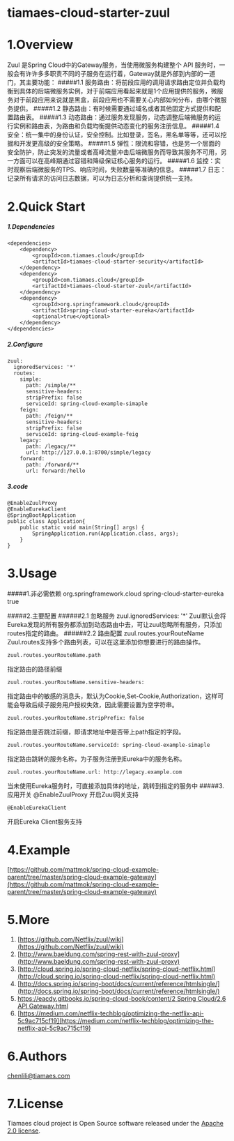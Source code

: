 # tiamaes-cloud-starter-zuul
# 1.Overview
Zuul 是Spring Cloud中的Gateway服务，当使用微服务构建整个 API 服务时，一般会有许许多多职责不同的子服务在运行着，Gateway就是外部到内部的一道门，其主要功能：
#####1.1 服务路由：将前段应用的调用请求路由定位并负载均衡到具体的后端微服务实例，对于前端应用看起来就是1个应用提供的服务，微服务对于前段应用来说就是黑盒，前段应用也不需要关心内部如何分布，由哪个微服务提供。
#####1.2 静态路由：有时候需要通过域名或者其他固定方式提供和配置路由表。
#####1.3 动态路由：通过服务发现服务，动态调整后端微服务的运行实例和路由表，为路由和负载均衡提供动态变化的服务注册信息。
#####1.4 安全：统一集中的身份认证，安全控制。比如登录，签名，黑名单等等，还可以挖掘和开发更高级的安全策略。
#####1.5 弹性：限流和容错，也是另一个层面的安全防护，防止突发的流量或者高峰流量冲击后端微服务而导致其服务不可用，另一方面可以在高峰期通过容错和降级保证核心服务的运行。
#####1.6 监控：实时观察后端微服务的TPS、响应时间，失败数量等准确的信息。
#####1.7 日志：记录所有请求的访问日志数据，可以为日志分析和查询提供统一支持。

# 2.Quick Start
##### 1.Dependencies
	<dependencies>
		<dependency>
			<groupId>com.tiamaes.cloud</groupId>
			<artifactId>tiamaes-cloud-starter-security</artifactId>
		</dependency>
		<dependency>
			<groupId>com.tiamaes.cloud</groupId>
			<artifactId>tiamaes-cloud-starter-zuul</artifactId>
		</dependency>
		<dependency>
			<groupId>org.springframework.cloud</groupId>
			<artifactId>spring-cloud-starter-eureka</artifactId>
			<optional>true</optional>
		</dependency>
	</dependencies>
##### 2.Configure
	zuul:
	  ignoredServices: '*'
	  routes:
	    simple:
	      path: /simple/**
	      sensitive-headers:
	      stripPrefix: false
	      serviceId: spring-cloud-example-simaple
	    feign:
	      path: /feign/**
	      sensitive-headers:
	      stripPrefix: false
	      serviceId: spring-cloud-example-feig
	    legacy:
	      path: /legacy/**
	      url: http://127.0.0.1:8700/simple/legacy
	    forward:
	      path: /forward/**
	      url: forward:/hello
##### 3.code
	@EnableZuulProxy
	@EnableEurekaClient
	@SpringBootApplication
	public class Application{
		public static void main(String[] args) {
			SpringApplication.run(Application.class, args);
		}
	}
# 3.Usage
#####1.非必需依赖
	<dependency>
        <groupId>org.springframework.cloud</groupId>
        <artifactId>spring-cloud-starter-eureka</artifactId>
        <optional>true</optional>
    </dependency>

#####2.主要配置
######2.1	 忽略服务
		zuul.ignoredServices: '*'
Zuul默认会将Eureka发现的所有服务都添加到动态路由中去，可让zuul忽略所有服务，只添加routes指定的路由。
######2.2 路由配置
	zuul.routes.yourRouteName
Zuul.routes支持多个路由列表，可以在这里添加你想要进行的路由操作。

	zuul.routes.yourRouteName.path
指定路由的路径前缀

	zuul.routes.yourRouteName.sensitive-headers:
指定路由中的敏感的消息头，默认为Cookie,Set-Cookie,Authorization，这样可能会导致后续子服务用户授权失效，因此需要设置为空字符串。

	zuul.routes.yourRouteName.stripPrefix: false
指定路由是否跳过前缀，即请求地址中是否带上path指定的字段。

	zuul.routes.yourRouteName.serviceId: spring-cloud-example-simaple
指定路由跳转的服务名称，为子服务注册到Eureka中的服务名称。

	zuul.routes.yourRouteName.url: http://legacy.example.com
当未使用Eureka服务时，可直接添加具体的地址，跳转到指定的服务中
#####3.应用开关 
	@EnableZuulProxy
开启Zuul网关支持

	@EnableEurekaClient
开启Eureka Client服务支持

# 4.Example
[https://github.com/mattmok/spring-cloud-example-parent/tree/master/spring-cloud-example-gateway](https://github.com/mattmok/spring-cloud-example-parent/tree/master/spring-cloud-example-gateway)

# 5.More
1. [https://github.com/Netflix/zuul/wiki](https://github.com/Netflix/zuul/wiki)
2. [http://www.baeldung.com/spring-rest-with-zuul-proxy](http://www.baeldung.com/spring-rest-with-zuul-proxy)
3. [http://cloud.spring.io/spring-cloud-netflix/spring-cloud-netflix.html](http://cloud.spring.io/spring-cloud-netflix/spring-cloud-netflix.html)
4. [http://docs.spring.io/spring-boot/docs/current/reference/htmlsingle/](http://docs.spring.io/spring-boot/docs/current/reference/htmlsingle/)
5. [https://eacdy.gitbooks.io/spring-cloud-book/content/2 Spring Cloud/2.6 API Gateway.html](https://eacdy.gitbooks.io/spring-cloud-book/content/2%20Spring%20Cloud/2.6%20API%20Gateway.html)
6. [https://medium.com/netflix-techblog/optimizing-the-netflix-api-5c9ac715cf19](https://medium.com/netflix-techblog/optimizing-the-netflix-api-5c9ac715cf19)

# 6.Authors
chenlili@tiamaes.com
# 7.License
Tiamaes cloud project is Open Source software released under the [Apache 2.0 license](http://www.apache.org/licenses/LICENSE-2.0.html).
